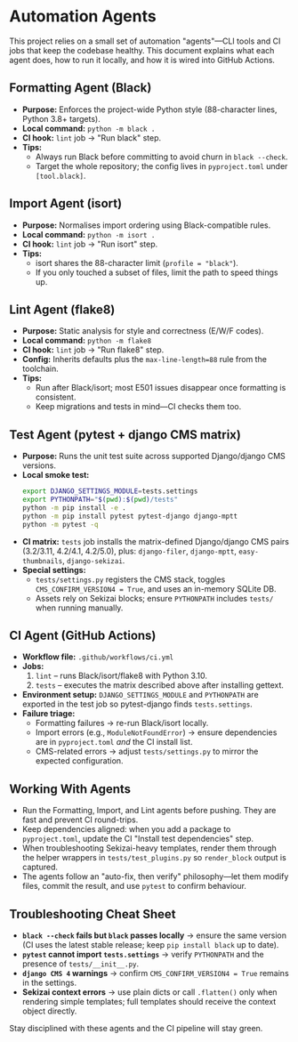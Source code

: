# Automation Agents

This project relies on a small set of automation "agents"—CLI tools and CI jobs that keep the codebase healthy. This document explains what each agent does, how to run it locally, and how it is wired into GitHub Actions.

## Formatting Agent (Black)

- **Purpose:** Enforces the project-wide Python style (88-character lines, Python 3.8+ targets).
- **Local command:** `python -m black .`
- **CI hook:** `lint` job → "Run black" step.
- **Tips:**
  - Always run Black before committing to avoid churn in `black --check`.
  - Target the whole repository; the config lives in `pyproject.toml` under `[tool.black]`.

## Import Agent (isort)

- **Purpose:** Normalises import ordering using Black-compatible rules.
- **Local command:** `python -m isort .`
- **CI hook:** `lint` job → "Run isort" step.
- **Tips:**
  - isort shares the 88-character limit (`profile = "black"`).
  - If you only touched a subset of files, limit the path to speed things up.

## Lint Agent (flake8)

- **Purpose:** Static analysis for style and correctness (E/W/F codes).
- **Local command:** `python -m flake8`
- **CI hook:** `lint` job → "Run flake8" step.
- **Config:** Inherits defaults plus the `max-line-length=88` rule from the toolchain.
- **Tips:**
  - Run after Black/isort; most E501 issues disappear once formatting is consistent.
  - Keep migrations and tests in mind—CI checks them too.

## Test Agent (pytest + django CMS matrix)

- **Purpose:** Runs the unit test suite across supported Django/django CMS versions.
- **Local smoke test:**
  ```bash
  export DJANGO_SETTINGS_MODULE=tests.settings
  export PYTHONPATH="$(pwd):$(pwd)/tests"
  python -m pip install -e .
  python -m pip install pytest pytest-django django-mptt
  python -m pytest -q
  ```
- **CI matrix:** `tests` job installs the matrix-defined Django/django CMS pairs (3.2/3.11, 4.2/4.1, 4.2/5.0), plus: `django-filer`, `django-mptt`, `easy-thumbnails`, `django-sekizai`.
- **Special settings:**
  - `tests/settings.py` registers the CMS stack, toggles `CMS_CONFIRM_VERSION4 = True`, and uses an in-memory SQLite DB.
  - Assets rely on Sekizai blocks; ensure `PYTHONPATH` includes `tests/` when running manually.

## CI Agent (GitHub Actions)

- **Workflow file:** `.github/workflows/ci.yml`
- **Jobs:**
  1. `lint` – runs Black/isort/flake8 with Python 3.10.
  2. `tests` – executes the matrix described above after installing gettext.
- **Environment setup:** `DJANGO_SETTINGS_MODULE` and `PYTHONPATH` are exported in the test job so pytest-django finds `tests.settings`.
- **Failure triage:**
  - Formatting failures → re-run Black/isort locally.
  - Import errors (e.g., `ModuleNotFoundError`) → ensure dependencies are in `pyproject.toml` *and* the CI install list.
  - CMS-related errors → adjust `tests/settings.py` to mirror the expected configuration.

## Working With Agents

- Run the Formatting, Import, and Lint agents before pushing. They are fast and prevent CI round-trips.
- Keep dependencies aligned: when you add a package to `pyproject.toml`, update the CI "Install test dependencies" step.
- When troubleshooting Sekizai-heavy templates, render them through the helper wrappers in `tests/test_plugins.py` so `render_block` output is captured.
- The agents follow an "auto-fix, then verify" philosophy—let them modify files, commit the result, and use `pytest` to confirm behaviour.

## Troubleshooting Cheat Sheet

- **`black --check` fails but `black` passes locally** → ensure the same version (CI uses the latest stable release; keep `pip install black` up to date).
- **`pytest` cannot import `tests.settings`** → verify `PYTHONPATH` and the presence of `tests/__init__.py`.
- **`django CMS 4` warnings** → confirm `CMS_CONFIRM_VERSION4 = True` remains in the settings.
- **Sekizai context errors** → use plain dicts or call `.flatten()` only when rendering simple templates; full templates should receive the context object directly.

Stay disciplined with these agents and the CI pipeline will stay green.
